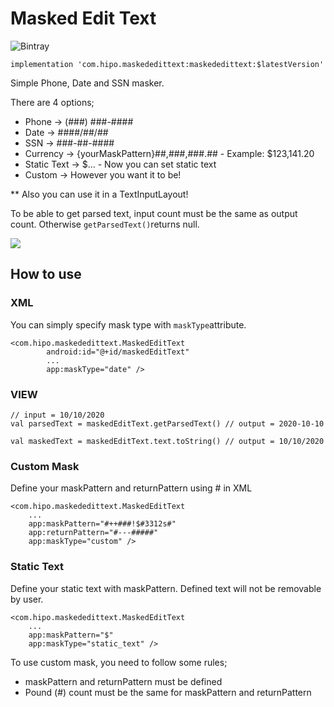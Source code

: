 # Masked Edit Text

![Bintray](https://img.shields.io/bintray/v/hipo/MaskedEditText/com.hipo.maskededittext)

```implementation 'com.hipo.maskededittext:maskededittext:$latestVersion'```

Simple Phone, Date and SSN masker.

There are 4 options;
* Phone -> (###) ###-####
* Date -> ####/##/##
* SSN -> ###-##-####
* Currency -> {yourMaskPattern}##,###,###.## - Example: $123,141.20
* Static Text -> $... - Now you can set static text
* Custom -> However you want it to be!

** Also you can use it in a TextInputLayout!

To be able to get parsed text, input count must be the same as output count. Otherwise ```getParsedText()```returns null.

![](https://github.com/Hipo/hipo-maskededittext-android/blob/master/maskededittext/src/main/res/raw/demo.gif)

## How to use

### XML
You can simply specify mask type with ```maskType```attribute.
```
<com.hipo.maskededittext.MaskedEditText
        android:id="@+id/maskedEditText"
        ...
        app:maskType="date" />
```

### VIEW

```
// input = 10/10/2020
val parsedText = maskedEditText.getParsedText() // output = 2020-10-10

val maskedText = maskedEditText.text.toString() // output = 10/10/2020
```

### Custom Mask

Define your maskPattern and returnPattern using # in XML

```
<com.hipo.maskededittext.MaskedEditText
    ...
    app:maskPattern="#++###!$#3312s#"
    app:returnPattern="#---#####"
    app:maskType="custom" />
```

### Static Text

Define your static text with maskPattern. Defined text will not be removable by user.

```
<com.hipo.maskededittext.MaskedEditText
    ...
    app:maskPattern="$"
    app:maskType="static_text" />
```

To use custom mask,  you need to follow some rules;
* maskPattern and returnPattern must be defined
* Pound (#) count must be the same for maskPattern and returnPattern
